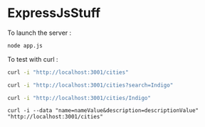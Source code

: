 ExpressJsStuff
==============

To launch the server :

```bash
node app.js
```


To test with curl :

```bash
curl -i "http://localhost:3001/cities"
```

```bash
curl -i "http://localhost:3001/cities?search=Indigo"
```

```bash
curl -i "http://localhost:3001/cities/Indigo"
```

```
curl -i --data "name=nameValue&description=descriptionValue" "http://localhost:3001/cities"
```

```
```